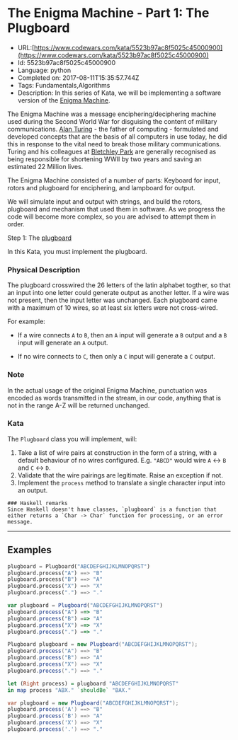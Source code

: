 # The Enigma Machine - Part 1: The Plugboard

 - URL:[https://www.codewars.com/kata/5523b97ac8f5025c45000900](https://www.codewars.com/kata/5523b97ac8f5025c45000900)
 - Id: 5523b97ac8f5025c45000900
 - Language: python
 - Completed on: 2017-08-11T15:35:57.744Z
 - Tags: Fundamentals,Algorithms
 - Description:
In this series of Kata, we will be implementing a software version of the [Enigma Machine](http://en.wikipedia.org/wiki/Enigma_machine).

The Enigma Machine was a message enciphering/deciphering machine used during the Second World War for disguising the content of military communications.  [Alan Turing](http://en.wikipedia.org/wiki/Alan_Turing) - the father of computing - formulated and developed concepts that are the basis of all computers in use today, he did this in response to the vital need to break those military communications.  Turing and his colleagues at [Bletchley Park](http://en.wikipedia.org/wiki/Bletchley_Park) are generally recognised as being responsible for shortening WWII by two years and saving an estimated 22 Million lives.

The Enigma Machine consisted of a number of parts: Keyboard for input, rotors and plugboard for enciphering, and lampboard for output.

We will simulate input and output with strings, and build the rotors, plugboard and mechanism that used them in software.  As we progress the code will become more complex, so you are advised to attempt them in order.

Step 1: The [plugboard](http://en.wikipedia.org/wiki/Enigma_machine#Plugboard)

In this Kata, you must implement the plugboard.  

### Physical Description
The plugboard crosswired the 26 letters of the latin alphabet togther, so that an input into one letter could generate output as another letter.  If a wire was not present, then the input letter was unchanged.  Each plugboard came with a maximum of 10 wires, so at least six letters were not cross-wired.

For example:

* If a wire connects `A` to `B`, then an `A` input will generate a `B` output and a `B` input will generate an `A` output.

* If no wire connects to `C`, then only a `C` input will generate a `C` output.

### Note
In the actual usage of the original Enigma Machine, punctuation was encoded as words transmitted in the stream, in our code, anything that is not in the range A-Z will be returned unchanged.

### Kata
The `Plugboard` class you will implement, will:

1. Take a list of wire pairs at construction in the form of a string, with a default behaviour of no wires configured.  E.g. `"ABCD"` would wire `A` <-> `B` and `C` <-> `D`.
2. Validate that the wire pairings are legitimate. Raise an exception if not.
3. Implement the `process` method to translate a single character input into an output.

~~~if:haskell
### Haskell remarks
Since Haskell doesn't have classes, `plugboard` is a function that either returns a `Char -> Char` function for processing, or an error message.
~~~

---

## Examples

```python
plugboard = Plugboard("ABCDEFGHIJKLMNOPQRST")
plugboard.process("A") ==> "B"
plugboard.process("B") ==> "A"
plugboard.process("X") ==> "X"
plugboard.process(".") ==> "."
```
```javascript
var plugboard = Plugboard("ABCDEFGHIJKLMNOPQRST")
plugboard.process("A") ==> "B"
plugboard.process("B") ==> "A"
plugboard.process("X") ==> "X"
plugboard.process(".") ==> "."
```
```java
Plugboard plugboard = new Plugboard("ABCDEFGHIJKLMNOPQRST");
plugboard.process("A") ==> "B"
plugboard.process("B") ==> "A"
plugboard.process("X") ==> "X"
plugboard.process(".") ==> "."
```
```haskell
let (Right process) = plugboard "ABCDEFGHIJKLMNOPQRST"
in map process "ABX." `shouldBe` "BAX."
```
```csharp
var plugboard = new Plugboard("ABCDEFGHIJKLMNOPQRST");
plugboard.process('A') ==> "B"
plugboard.process('B') ==> "A"
plugboard.process('X') ==> "X"
plugboard.process('.') ==> "."
```

